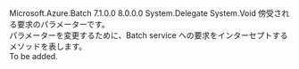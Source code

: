 <Type Name="BatchRequestModificationInterceptHandler" FullName="Microsoft.Azure.Batch.Protocol.BatchRequestModificationInterceptHandler">
  <TypeSignature Language="C#" Value="public delegate void BatchRequestModificationInterceptHandler(IBatchRequest request);" />
  <TypeSignature Language="ILAsm" Value=".class public auto ansi sealed BatchRequestModificationInterceptHandler extends System.MulticastDelegate" />
  <TypeSignature Language="DocId" Value="T:Microsoft.Azure.Batch.Protocol.BatchRequestModificationInterceptHandler" />
  <TypeSignature Language="VB.NET" Value="Public Delegate Sub BatchRequestModificationInterceptHandler(request As IBatchRequest)" />
  <TypeSignature Language="F#" Value="type BatchRequestModificationInterceptHandler = delegate of IBatchRequest -&gt; unit" />
  <AssemblyInfo>
    <AssemblyName>Microsoft.Azure.Batch</AssemblyName>
    <AssemblyVersion>7.1.0.0</AssemblyVersion>
    <AssemblyVersion>8.0.0.0</AssemblyVersion>
  </AssemblyInfo>
  <Base>
    <BaseTypeName>System.Delegate</BaseTypeName>
  </Base>
  <Parameters>
    <Parameter Name="request" Type="Microsoft.Azure.Batch.Protocol.IBatchRequest" />
  </Parameters>
  <ReturnValue>
    <ReturnType>System.Void</ReturnType>
  </ReturnValue>
  <Docs>
    <param name="request">傍受される要求のパラメーターです。</param>
    <summary>
            パラメーターを変更するために、Batch service への要求をインターセプトするメソッドを表します。
            </summary>
    <remarks>To be added.</remarks>
  </Docs>
</Type>